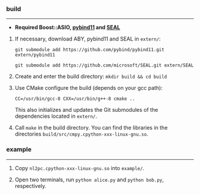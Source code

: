 ### build
---

* **Required Boost::ASIO, [pybind11](https://github.com/pybind/pybind11) and [SEAL](https://github.com/microsoft/SEAL)**

1. If necessary, download ABY, pybind11 and SEAL in `extern/`:
    ```
    git submodule add https://github.com/pybind/pybind11.git extern/pybind11
    ```
    ```
    git submodule add https://github.com/microsoft/SEAL.git extern/SEAL
    ```

2. Create and enter the build directory: `mkdir build && cd build`

3. Use CMake configure the build (depends on your gcc path):
    ```
    CC=/usr/bin/gcc-8 CXX=/usr/bin/g++-8 cmake ..
    ```
    This also initializes and updates the Git submodules of the dependencies
    located in `extern/`.

4. Call `make` in the build directory.
   You can find the libraries in the directories `build/src/cmpy.cpython-xxx-linux-gnu.so`.

### example
---

1. Copy `nl2pc.cpython-xxx-linux-gnu.so` into `example/`.

2. Open two terminals, run `python alice.py` and `python bob.py`, respectively.
